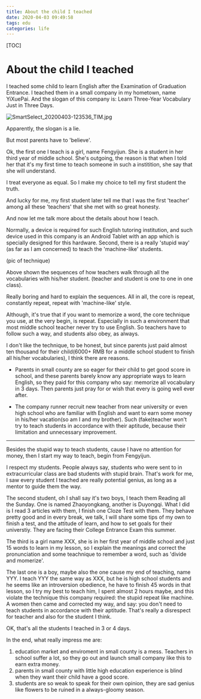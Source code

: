 ```yaml
---
title: About the child I teached 
date: 2020-04-03 09:49:58
tags: edu
categories: life
---
```


[TOC]

# About the child I teached 

I teached some child to learn English after the Examination of Graduation Entrance. I teached them in a small company in my hometown, name YiXuePai. And the slogan of this company is: Learn Three-Year Vocabulary Just in Three Days.

![SmartSelect_20200403-123536_TIM.jpg](https://i.loli.net/2020/04/03/58wMpjX1UkRLKvn.jpg)

Apparently, the slogan is a lie.

<!--more-->


But most parents have to 'believe'.

Ok, the first one I teach is a girl, name Fengyijun. She is a student in her third year of middle school. She's outgoing, the reason is that when I told her that it's my first time to teach someone in such a institition, she say that she will understand.

I treat everyone as equal. So I make my choice to tell my first student the truth. 

And lucky for me, my first student later tell me that I was the first 'teacher' among all these 'teachers' that she met with so great honesty.

And now let me talk more about the details about how I teach.

Normally, a device is required for such English tutoring institution, and such device used in this company is an Android Tablet with an app which is specially designed for this hardware. Second, there is a really 'stupid way' (as far as I am concerned) to teach the 'machine-like' students.

(pic of technique)

Above shown the sequences of how teachers walk through all the vocabularies with his/her student. (teacher and student is one to one in one class). 

Really boring and hard to explain the sequences. All in all, the core is repeat, constantly repeat, repeat with 'machine-like' style. 

Although, it's true that if you want to memorize a word, the core technique you use, at the very begin, is repeat. Especially in such a environment that most middle school teacher never try to use English. So teachers have to follow such a way, and students also obey, as always.

I don't like the technique, to be honest, but since parents just paid almost ten thousand for their child(6000+ RMB for a middle school student to finish all his/her vocabularies), I think there are reasons.

- Parents in small county are so eager for their child to get good score in school, and these parents barely know any appropriate ways to learn English, so they paid for this company who say: memorize all vocabulary in 3 days. Then parents just pray for or wish that every is going well ever after.

- The company runner recruit new teacher from near university or even high school who are familiar with English and want to earn some money in his/her vacation(so am I and my brother). Such (fake)teacher won't try to teach students in accordance with their aptitude, because their limitation and unnecessary improvement.

---

Besides the stupid way to teach students, cause I have no attention for money, then I start my way to teach, begin from Fengyijun.

I respect my students. People always say, students who were sent to in extracurricular class are bad students with stupid brain. That's work for me, I saw every student I teached are really potential genius, as long as a mentor to guide them the way. 

The second student, oh I shall say it's two boys, I teach them Reading all the Sunday. One is named Zhaoyongkang, another is Duyongqi. What I did is I read 3 articles with them, I finish one Cloze Test with them. They behave pretty good and in every break, we talk, I will share some tips of my own to finish a test, and the attitude of learn, and how to set goals for their universtiy. They are facing their College Entrance Exam this summer.

The third is a girl name XXX, she is in her first year of middle school and just 15 words to learn in my lesson, so I explain the meanings and correct the pronunciation and some teachnique to remember a word, such as 'divide and momerize'.

The last one is a boy, maybe also the one cause my end of teaching, name YYY. I teach YYY the same way as XXX, but he is high school students and he seems like an introversion obedience, he have to finish 45 words in that lesson, so I try my best to teach him, I spent almost 2 hours maybe, and this violate the technique this company required: the stupid repeat like machine. A women then came and corrected my way, and say: you don't need to teach students in accordance with their aptitude. That's really a disrespect for teacher and also for the student I think.

OK, that's all the students I teached in 3 or 4 days. 

In the end, what really impress me are: 

1. education market and enviroment in small county is a mess. Teachers in school suffer a lot, so they go out and launch small company like this to earn extra money.
2. parents in small county with little high education experience is blind when they want their child have a good score.
3. students are so weak to speak for their own opinion, they are sad genius like flowers to be ruined in a always-gloomy season.

